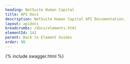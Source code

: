 ```yaml
---
heading: NetSuite Human Capital
title: API Docs
description: NetSuite Human Capital API Documentation.
layout: apidocs
breadcrumbs: /docs/elements.html
elementId: 141
parent: Back to Element Guides
order: 90
---
```


{% include swagger.html %}
